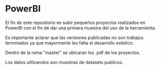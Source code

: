 # PowerBI

El fin de este repositorio es subir pequeños proyectos realizados en PowerBI con el fin de dar una primera muestra del uso de la herramienta. 

Es importante aclarar que las versiones publicadas no son trabajos terminados ya que mayormente les falta el desarrollo estetico.

Dentro de la rama "master" se ubicaran los .pdf de los proyectos. 

Los datos utilizandos son muestras de datasets publicos. 
